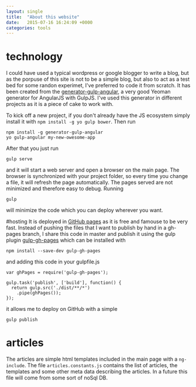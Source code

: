 ```yaml
---
layout: single
title:  "About this website"
date:   2015-07-16 16:24:09 +0000
categories: tools
---
```

# technology
I could have used a typical wordpress or google blogger to write a blog, but as the porpuse of this site is not to be a simple blog, but also to act as a test bed for some randon experimet, I've preferred to code it from scratch. It has been created from the [generator-gulp-angular](https://github.com/Swiip/generator-gulp-angular), a very good Yeoman generator for AngularJS with GulpJS. I've used this generator in different projects as it is a piece of cake to work with.

To kick off a new project, if you don't already have the JS ecosystem simply install it with ```npm install -g yo gulp bower```. Then run

```
npm install -g generator-gulp-angular
yo gulp-angular my-new-owesome-app
```

After that you just run

```
gulp serve
```

and it will start a web server and open a browser on the main page. The browser is synchronized with your project folder, so every time you change a file, it will refresh the page automatically. The pages served are not minimized and therefore easy to debug.
Running

```
gulp
```
will minimize the code which you can deploy wherever you want.

#hosting
It is deployed in [GitHub pages](https://pages.github.com/) as it is free and famouse to be very fast. Instead of pushing the files that I want to publish by hand in a gh-pages branch, I share this code in master and publish it using the gulp plugin [gulp-gh-pages](https://www.npmjs.com/package/gulp-gh-pages) which can be installed with

```
npm install --save-dev gulp-gh-pages
```
and adding this code in your gulpfile.js

```
var ghPages = require('gulp-gh-pages');

gulp.task('publish', ['build'], function() {
  return gulp.src('./dist/**/*')
    .pipe(ghPages());
});
```

it allows me to deploy on GitHub with a simple

```
gulp publish
```

# articles
The articles are simple html templates included in the main page with a ```ng-include```. The file ```articles.constants.js``` contains the list of articles, the templates and some other meta data describing the articles. In a future this file will come from some sort of noSql DB.
